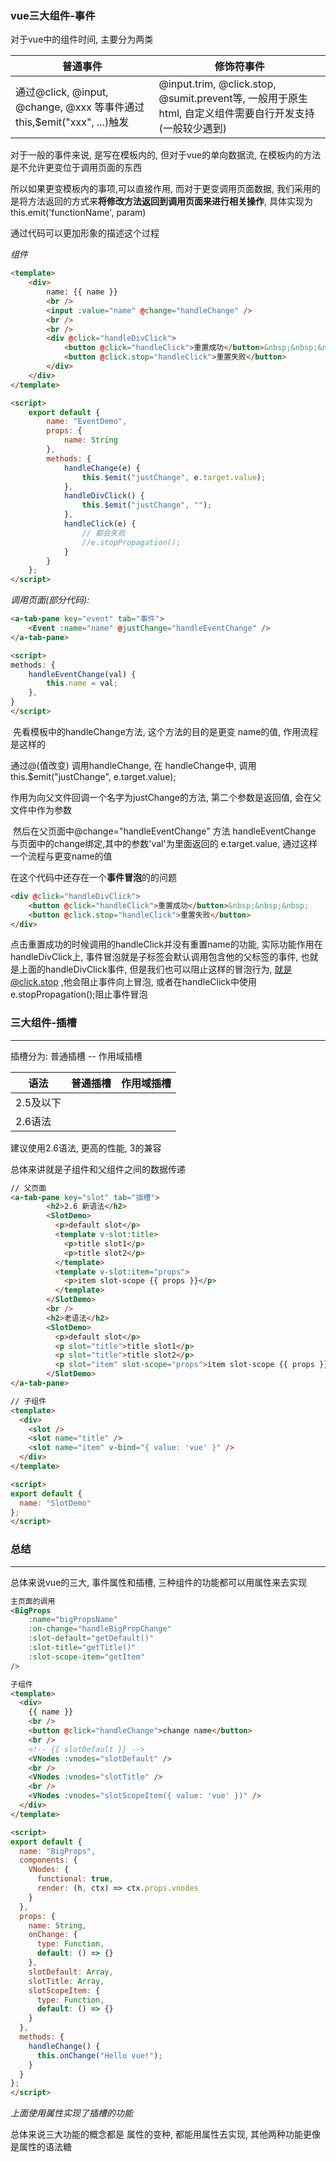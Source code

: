 ### vue三大组件-事件



对于vue中的组件时间, 主要分为两类

| 普通事件                                                     | 修饰符事件                                                   |
| ------------------------------------------------------------ | ------------------------------------------------------------ |
| 通过@click, @input, @change, @xxx 等事件通过 this,$emit("xxx", ...)触发 | @input.trim, @click.stop, @sumit.prevent等, 一般用于原生html, 自定义组件需要自行开发支持(一般较少遇到) |



对于一般的事件来说, 是写在模板内的, 但对于vue的单向数据流, 在模板内的方法是不允许更变位于调用页面的东西

所以如果更变模板内的事项,可以直接作用, 而对于更变调用页面数据, 我们采用的是将方法返回的方式来**将修改方法返回到调用页面来进行相关操作**, 具体实现为 this.emit('functionName', param)

通过代码可以更加形象的描述这个过程

*组件*

```html
<template>
    <div>
        name: {{ name }}
        <br />
        <input :value="name" @change="handleChange" />
        <br />
        <br />
        <div @click="handleDivClick">
            <button @click="handleClick">重置成功</button>&nbsp;&nbsp;&nbsp;
            <button @click.stop="handleClick">重置失败</button>
        </div>
    </div>
</template>

<script>
    export default {
        name: "EventDemo",
        props: {
            name: String
        },
        methods: {
            handleChange(e) {
                this.$emit("justChange", e.target.value);
            },
            handleDivClick() {
                this.$emit("justChange", "");
            },
            handleClick(e) {
                // 都会失败
                //e.stopPropagation();
            }
        }
    };
</script>
```

*调用页面(部分代码):*

```html
<a-tab-pane key="event" tab="事件">
	<Event :name="name" @justChange="handleEventChange" />
</a-tab-pane>

<script>
methods: {
    handleEventChange(val) {
        this.name = val;
    },
}
</script>
```



​		先看模板中的handleChange方法, 这个方法的目的是更变 name的值, 作用流程是这样的

通过@(值改变) 调用handleChange, 在 handleChange中, 调用this.$emit("justChange", e.target.value);

作用为向父文件回调一个名字为justChange的方法, 第二个参数是返回值, 会在父文件中作为参数

​		然后在父页面中@change="handleEventChange" 方法 handleEventChange 与页面中的change绑定,其中的参数'val'为里面返回的 e.target.value, 通过这样一个流程与更变name的值



在这个代码中还存在一个**事件冒泡**的的问题

```html
<div @click="handleDivClick">
    <button @click="handleClick">重置成功</button>&nbsp;&nbsp;&nbsp;
    <button @click.stop="handleClick">重置失败</button>
</div>
```

点击重置成功的时候调用的handleClick并没有重置name的功能, 实际功能作用在handleDivClick上, 事件冒泡就是子标签会默认调用包含他的父标签的事件, 也就是上面的handleDivClick事件, 但是我们也可以阻止这样的冒泡行为, 就是@click.stop ,他会阻止事件向上冒泡, 或者在handleClick中使用e.stopPropagation();阻止事件冒泡



### 三大组件-插槽

------

插槽分为:  普通插槽 -- 作用域插槽

| 语法      | 普通插槽                           | 作用域插槽                           |
| --------- | ---------------------------------- | ------------------------------------ |
| 2.5及以下 | <template solt="xxx"></template>   | <template solt="props"></template>   |
| 2.6语法   | <template v-solt="xxx"></template> | <template v-solt="props"></template> |

建议使用2.6语法, 更高的性能, 3的兼容

总体来讲就是子组件和父组件之间的数据传递



```html
// 父页面
<a-tab-pane key="slot" tab="插槽">
        <h2>2.6 新语法</h2>
        <SlotDemo>
          <p>default slot</p>
          <template v-slot:title>
            <p>title slot1</p>
            <p>title slot2</p>
          </template>
          <template v-slot:item="props">
            <p>item slot-scope {{ props }}</p>
          </template>
        </SlotDemo>
        <br />
        <h2>老语法</h2>
        <SlotDemo>
          <p>default slot</p>
          <p slot="title">title slot1</p>
          <p slot="title">title slot2</p>
          <p slot="item" slot-scope="props">item slot-scope {{ props }}</p>
        </SlotDemo>
</a-tab-pane>

// 子组件
<template>
  <div>
    <slot />
    <slot name="title" />
    <slot name="item" v-bind="{ value: 'vue' }" />
  </div>
</template>

<script>
export default {
  name: "SlotDemo"
};
</script>

```





### 总结

---

总体来说vue的三大, 事件属性和插槽,  三种组件的功能都可以用属性来去实现

```html
主页面的调用
<BigProps
	:name="bigPropsName"
	:on-change="handleBigPropChange"
	:slot-default="getDefault()"
	:slot-title="getTitle()"
	:slot-scope-item="getItem"
/>

子组件
<template>
  <div>
    {{ name }}
    <br />
    <button @click="handleChange">change name</button>
    <br />
    <!-- {{ slotDefault }} -->
    <VNodes :vnodes="slotDefault" />
    <br />
    <VNodes :vnodes="slotTitle" />
    <br />
    <VNodes :vnodes="slotScopeItem({ value: 'vue' })" />
  </div>
</template>

<script>
export default {
  name: "BigProps",
  components: {
    VNodes: {
      functional: true,
      render: (h, ctx) => ctx.props.vnodes
    }
  },
  props: {
    name: String,
    onChange: {
      type: Function,
      default: () => {}
    },
    slotDefault: Array,
    slotTitle: Array,
    slotScopeItem: {
      type: Function,
      default: () => {}
    }
  },
  methods: {
    handleChange() {
      this.onChange("Hello vue!");
    }
  }
};
</script>

```

*上面使用属性实现了插槽的功能*

总体来说三大功能的概念都是 属性的变种, 都能用属性去实现, 其他两种功能更像是属性的语法糖